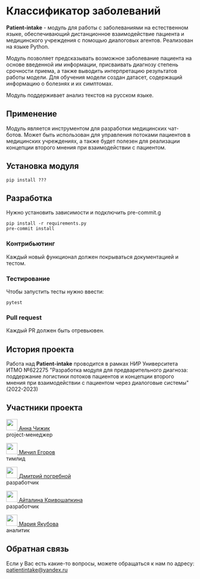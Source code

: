 # Классификатор заболеваний

**Patient-intake** - модуль для работы с заболеваниями на естественном языке, обеспечивающий дистанционное взаимодействие пациента и медицинского учреждения с помощью диалоговых агентов. Реализован на языке Python.

Модуль позволяет предсказывать возможное заболевание пациента на основе введенной им информации, присваивать диагнозу степень срочности приема, а также выводить интерпретацию результатов работы модели. Для обучения модели создан датасет, содержащий информацию о болезнях и их симптомах.  

Модуль поддерживает анализ текстов на русском языке.

## Применение

Модуль является инструментом для разработки медицинских чат-ботов. Может быть использован для управления потоками пациентов в медицинских учреждениях, а также будет полезен для реализации концепции второго мнения при взаимодействии с пациентом.

## Установка модуля

    pip install ???

## Разработка

Нужно установить зависимости и подключить pre-commit.g

    pip install -r requirements.py
    pre-commit install

### Контрибьютинг

Каждый новый функционал должен покрываться документацией и тестом.

### Тестирование

Чтобы запустить тесты нужно ввести:

    pytest

### Pull request

Каждый PR должен быть отревьювен.

## История проекта

Работа над **Patient-intake** проводится в рамках НИР Университета ИТМО №622275 "Разработка модуля для предварительного диагноза: поддержание логистики потоков пациентов и концепции второго мнения при взаимодействии с пациентом через диалоговые системы" (2022-2023)

## Участники проекта

[<img src="https://images.weserv.nl/?url=avatars.githubusercontent.com/u/53980712?v=4&h=200&w=200&fit=cover&mask=circle&maxage=7d" width="30" /> Анна Чижик](https://github.com/Frantsuzova) </br> project-менеджер

[<img src="https://images.weserv.nl/?url=avatars.githubusercontent.com/u/23355371?v=4&h=200&w=200&fit=cover&mask=circle&maxage=7d" width="30" /> Мичил Егоров](https://github.com/EgorovM) </br> тимлид

[<img src="https://images.weserv.nl/?url=avatars.githubusercontent.com/u/39134692?v=4&h=200&w=200&fit=cover&mask=circle&maxage=7d" width="30" /> Дмитрий погребной](https://github.com/DmitryPogrebnoy) </br> разработчик

[<img src="https://images.weserv.nl/?url=avatars.githubusercontent.com/u/56276056?v=4&h=200&w=200&fit=cover&mask=circle&maxage=7d" width="30" /> Айталина Кривошапкина](https://github.com/aytakr) </br> разработчик

[<img src="https://images.weserv.nl/?url=avatars.githubusercontent.com/u/109297759?v=4&h=200&w=200&fit=cover&mask=circle&maxage=7d" width="30" /> Мария Якубова](https://github.com/Shentorin) </br> аналитик

## Обратная связь

Если у Вас есть какие-то вопросы, можете обращаться к нам по адресу: patientintake@yandex.ru
